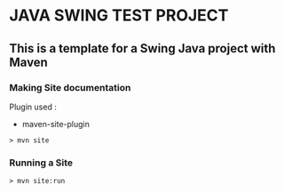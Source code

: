 # JAVA SWING TEST PROJECT

## This is a template for a Swing Java project with Maven

### Making Site documentation
Plugin used :
- maven-site-plugin

```shell
> mvn site
```
### Running a Site

```shell
> mvn site:run
```